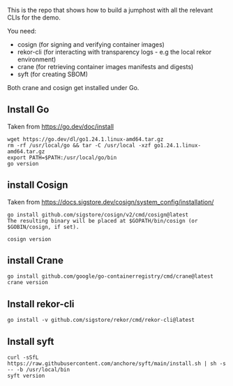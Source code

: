 This is the repo that shows how to build a jumphost with all the relevant CLIs for the demo.

You need:
 - cosign (for signing and verifying container images)
 - rekor-cli (for interacting with transparency logs - e.g the local rekor environment) 
 - crane (for retrieving container images manifests and digests)
 - syft (for creating SBOM)

Both crane and cosign get installed under Go.


## Install Go ##
Taken from https://go.dev/doc/install

```
wget https://go.dev/dl/go1.24.1.linux-amd64.tar.gz
rm -rf /usr/local/go && tar -C /usr/local -xzf go1.24.1.linux-amd64.tar.gz
export PATH=$PATH:/usr/local/go/bin
go version
```

## install Cosign ##
Taken from https://docs.sigstore.dev/cosign/system_config/installation/

```
go install github.com/sigstore/cosign/v2/cmd/cosign@latest
The resulting binary will be placed at $GOPATH/bin/cosign (or $GOBIN/cosign, if set).

cosign version
```

## install Crane ##

```
go install github.com/google/go-containerregistry/cmd/crane@latest
crane version
```

## Install rekor-cli ##

```
go install -v github.com/sigstore/rekor/cmd/rekor-cli@latest
```

## Install syft

```
curl -sSfL https://raw.githubusercontent.com/anchore/syft/main/install.sh | sh -s -- -b /usr/local/bin
syft version
```
